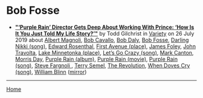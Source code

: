 # Bob Fosse

 - [**"‘Purple Rain’ Director Gets Deep About Working With Prince: ‘How Is It You Just Told My Life Story?’"**](https://variety.com/2019/film/news/prince-purple-rain-anniversary-director-gets-deep-1203274953/) by Todd Gilchrist in [Variety](https://variety.com/) on 26 July 2019 about [Albert Magnoli](../../topics/albert-magnoli/index.md), [Bob Cavallo](../../topics/bob-cavallo/index.md), [Bob Daly](../../topics/bob-daly/index.md), [Bob Fosse](../../topics/bob-fosse/index.md), [Darling Nikki (song)](../../topics/song/darling-nikki/index.md), [Edward Rosenthal](../../topics/edward-rosenthal/index.md), [First Avenue (place)](../../topics/place/first-avenue/index.md), [James Foley](../../topics/james-foley/index.md), [John Travolta](../../topics/john-travolta/index.md), [Lake Minnetonka (place)](../../topics/place/lake-minnetonka/index.md), [Let’s Go Crazy (song)](../../topics/song/let-s-go-crazy/index.md), [Mark Canton](../../topics/mark-canton/index.md), [Morris Day](../../topics/morris-day/index.md), [Purple Rain (album)](../../topics/album/purple-rain/index.md), [Purple Rain (movie)](../../topics/movie/purple-rain/index.md), [Purple Rain (song)](../../topics/song/purple-rain/index.md), [Steve Fargnoli ](../../topics/steve-fargnoli/index.md), [Terry Semel](../../topics/terry-semel/index.md), [The Revolution](../../topics/the-revolution/index.md), [When Doves Cry (song)](../../topics/song/when-doves-cry/index.md), [William Blinn](../../topics/william-blinn/index.md) ([mirror](https://web.archive.org/web/*/https://variety.com/2019/film/news/prince-purple-rain-anniversary-director-gets-deep-1203274953/))

----

[Home](../)
